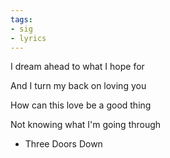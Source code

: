 ```yaml
---
tags:
- sig
- lyrics
---
```




I dream ahead to what I hope for

And I turn my back on loving you

How can this love be a good thing

Not knowing what I'm going through

  - Three Doors Down
